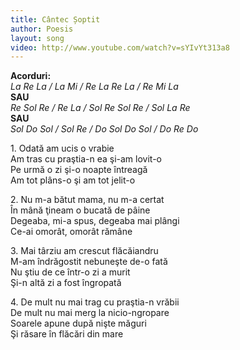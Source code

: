 ```yaml
---
title: Cântec Șoptit
author: Poesis
layout: song
video: http://www.youtube.com/watch?v=sYIvYt313a8
---
```



**Acorduri:**  
*La Re La / La Mi / Re La Re La / Re Mi La*  
**SAU**  
*Re Sol Re / Re La / Sol Re Sol Re / Sol La Re*  
**SAU**  
*Sol Do Sol / Sol Re / Do Sol Do Sol / Do Re Do*  


1\. Odată am ucis o vrabie  
Am tras cu praştia-n ea şi-am lovit-o  
Pe urmă o zi şi-o noapte întreagă  
Am tot plâns-o şi am tot jelit-o  


2\. Nu m-a bătut mama, nu m-a certat  
În mână ţineam o bucată de pâine  
Degeaba, mi-a spus, degeaba mai plângi  
Ce-ai omorât, omorât rămâne  


3\. Mai târziu am crescut flăcăiandru  
M-am îndrăgostit nebuneşte de-o fată  
Nu ştiu de ce într-o zi a murit  
Şi-n altă zi a fost îngropată  


4\. De mult nu mai trag cu praştia-n vrăbii  
De mult nu mai merg la nicio-ngropare  
Soarele apune după nişte măguri  
Şi răsare în flăcări din mare  
